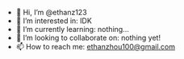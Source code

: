 - 👋 Hi, I’m @ethanz123
- 👀 I’m interested in: IDK
- 🌱 I’m currently learning: nothing...
- 💞️ I’m looking to collaborate on: nothing yet!
- 📫 How to reach me: ethanzhou100@gmail.com

<!---
ethanz123/ethanz123 is a ✨ special ✨ repository because its `README.md` (this file) appears on your GitHub profile.
You can click the Preview link to take a look at your changes.
--->
